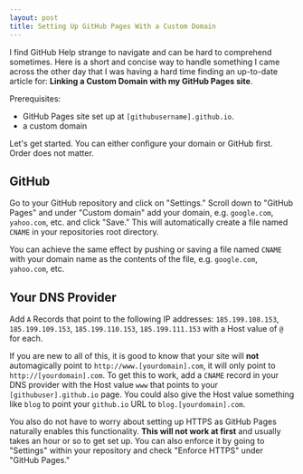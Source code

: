 ```yaml
---
layout: post
title: Setting Up GitHub Pages With a Custom Domain
---
```

I find GitHub Help strange to navigate and can be hard to comprehend sometimes. Here is a short and concise way to handle something I came across the other day that I was having a hard time finding an up-to-date article for: __Linking a Custom Domain with my GitHub Pages site__.

Prerequisites:

- GitHub Pages site set up at `[githubusername].github.io`.
- a custom domain

Let's get started. You can either configure your domain or GitHub first. Order does not matter.

## GitHub

Go to your GitHub repository and click on "Settings." Scroll down to "GitHub Pages" and under "Custom domain" add your domain, e.g. `google.com`, `yahoo.com`, etc. and click "Save." This will automatically create a file named `CNAME` in your repositories root directory.

You can achieve the same effect by pushing or saving a file named `CNAME` with your domain name as the contents of the file, e.g. `google.com`, `yahoo.com`, etc.

## Your DNS Provider

Add `A` Records that point to the following IP addresses: `185.199.108.153`, `185.199.109.153`, `185.199.110.153`, `185.199.111.153` with a Host value of `@` for each.

If you are new to all of this, it is good to know that your site will __not__ automagically point to `http://www.[yourdomain].com`, it will only point to `http://[yourdomain].com`. To get this to work, add a `CNAME` record in your DNS provider with the Host value `www` that points to your `[githubuser].github.io` page. You could also give the Host value something like `blog` to point your `github.io` URL to `blog.[yourdomain].com`.

You also do not have to worry about setting up HTTPS as GitHub Pages naturally enables this functionality. __This will not work at first__ and usually takes an hour or so to get set up. You can also enforce it by going to "Settings" within your repository and check "Enforce HTTPS" under "GitHub Pages."